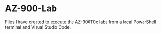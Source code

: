 # AZ-900-Lab
Files I have created to execute the AZ-900T0x labs from a local PowerShell terminal and Visual Studio Code.
